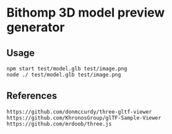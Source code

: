 # Bithomp 3D model preview generator

## Usage
```
npm start test/model.glb test/image.png
node ./ test/model.glb test/image.png
```

## References
```
https://github.com/donmccurdy/three-gltf-viewer
https://github.com/KhronosGroup/glTF-Sample-Viewer
https://github.com/mrdoob/three.js
```

